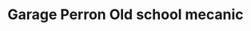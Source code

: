 ---
title: "Garage Perron Old school mecanic"
url: /la-haye-pesnel/garage-perron-old-school-mecanic/
shop: réparation de voitures
---